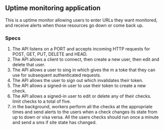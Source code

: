 ## Uptime monitoring application

This is a uptime monitor allowing users to enter URLs they want monitored, and receive alerts when those resources go down or come back up.

### Specs

1. The API listens on a PORT and accepts incoming HTTP requests for POST, GET, PUT, DELETE and HEAD.
2. The API allows a client to connect, then create a new user, then edit and delete that user.
3. The API allows a user to sing in which gives the m a toke that they can use for subsequent authenticated requests.
4. The API allows the user to sign out which invalidates their token.
5. The API allows a signed-in user to use their token to create a new check.
6. The API allows a signed-in user to edit or delete any of their checks. limit checks to a total of five.
7. in the background, workers perform all the checks at the appropriate times and send alerts to the users when a check changes its state from up to down or visa versa. All the users checks should run once a minute and send a sms if site state has changed.